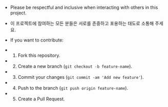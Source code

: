 - Please be respectful and inclusive when interacting with others in this project.
- 이 프로젝트에 참여하는 모든 분들은 서로를 존중하고 포용하는 태도로 소통해 주세요.

- If you want to contribute:
- 1. Fork this repository.
- 2. Create a new branch (`git checkout -b feature-name`).
- 3. Commit your changes (`git commit -am 'Add new feature'`).
- 4. Push to the branch (`git push origin feature-name`).
- 5. Create a Pull Request.
